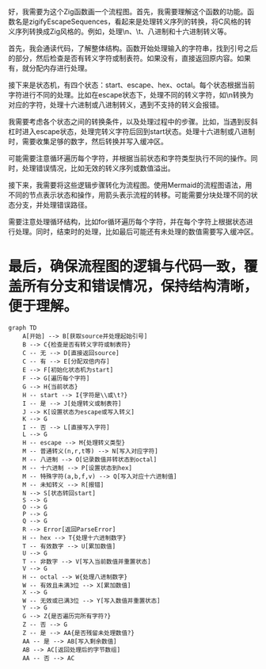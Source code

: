 好，我需要为这个Zig函数画一个流程图。首先，我需要理解这个函数的功能。函数名是zigifyEscapeSequences，看起来是处理转义序列的转换，将C风格的转义序列转换成Zig风格的。例如，处理\n、\t、八进制和十六进制转义等。

首先，我会通读代码，了解整体结构。函数开始处理输入的字符串，找到引号之后的部分，然后检查是否有转义字符或制表符。如果没有，直接返回原内容。如果有，就分配内存进行处理。

接下来是状态机，有四个状态：start、escape、hex、octal。每个状态根据当前字符进行不同的处理。比如在escape状态下，处理不同的转义字符，如\n转换为对应的字符，处理十六进制或八进制转义，遇到不支持的转义会报错。

我需要考虑各个状态之间的转换条件，以及处理过程中的步骤。比如，当遇到反斜杠时进入escape状态，处理完转义字符后回到start状态。处理十六进制或八进制时，需要收集足够的数字，然后转换并写入缓冲区。

可能需要注意循环遍历每个字符，并根据当前状态和字符类型执行不同的操作。同时，处理错误情况，比如无效的转义序列或数值溢出。

接下来，我需要将这些逻辑步骤转化为流程图。使用Mermaid的流程图语法，用不同的节点表示状态和操作，用箭头表示流程的转移。可能需要分块处理不同的状态分支，并处理错误路径。

需要注意处理循环结构，比如for循环遍历每个字符，并在每个字符上根据状态进行处理。同时，结束时的处理，比如最后可能还有未处理的数值需要写入缓冲区。

最后，确保流程图的逻辑与代码一致，覆盖所有分支和错误情况，保持结构清晰，便于理解。
================================================
```mermaid
graph TD
    A[开始] --> B[获取source并处理起始引号]
    B --> C{检查是否有转义字符或制表符}
    C -- 无 --> D[直接返回source]
    C -- 有 --> E[分配双倍内存]
    E --> F[初始化状态机为start]
    F --> G[遍历每个字符]
    G --> H{当前状态}
    H -- start --> I{字符是\\或\t?}
    I -- 是 --> J[处理转义或制表符]
    J --> K[设置状态为escape或写入转义]
    K --> G
    I -- 否 --> L[直接写入字符]
    L --> G
    H -- escape --> M{处理转义类型}
    M -- 普通转义(n,r,t等) --> N[写入对应字符]
    M -- 八进制 --> O[记录数值并转状态到octal]
    M -- 十六进制 --> P[设置状态到hex]
    M -- 特殊字符(a,b,f,v) --> Q[写入对应十六进制值]
    M -- 未知转义 --> R[报错]
    N --> S[状态转回start]
    S --> G
    O --> G
    P --> G
    Q --> G
    R --> Error[返回ParseError]
    H -- hex --> T{处理十六进制数字}
    T -- 有效数字 --> U[累加数值]
    U --> G
    T -- 非数字 --> V[写入当前数值并重置状态]
    V --> G
    H -- octal --> W{处理八进制数字}
    W -- 有效且未满3位 --> X[累加数值]
    X --> G
    W -- 无效或已满3位 --> Y[写入数值并重置状态]
    Y --> G
    G --> Z{是否遍历完所有字符?}
    Z -- 否 --> G
    Z -- 是 --> AA{是否残留未处理数值?}
    AA -- 是 --> AB[写入剩余数值]
    AB --> AC[返回处理后的字节数组]
    AA -- 否 --> AC
```